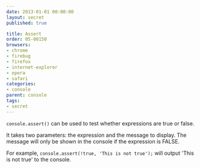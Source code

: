 ```yaml
---
date: 2013-01-01 00:00:00
layout: secret
published: true

title: Assert
order: 05-00150
browsers:
- chrome
- firebug
- firefox
- internet-explorer
- opera
- safari
categories:
- console
parent: console
tags:
- secret
---
```


<p><code>console.assert()</code> can be used to test whether expressions are true or false.</p>

<p>It takes two parameters: the expression and the message to display. The message will only be shown in the console if the expression is FALSE.</p>

<p>For example, <code>console.assert(!true, 'This is not true');</code> will output 'This is not true' to the console.</p>